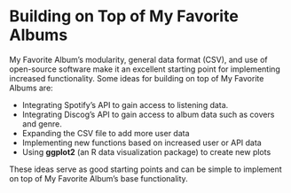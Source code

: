 # Building on Top of My Favorite Albums

My Favorite Album’s modularity, general data format (CSV), and use of open-source software make it an excellent starting point for implementing increased functionality. Some ideas for building on top of My Favorite Albums are:

* Integrating Spotify’s API to gain access to listening data.  
* Integrating Discog’s API to gain access to album data such as covers and genre.  
* Expanding the CSV file to add more user data  
* Implementing new functions based on increased user or API data  
* Using **ggplot2** (an R data visualization package) to create new plots

These ideas serve as good starting points and can be simple to implement on top of My Favorite Album’s base functionality.
